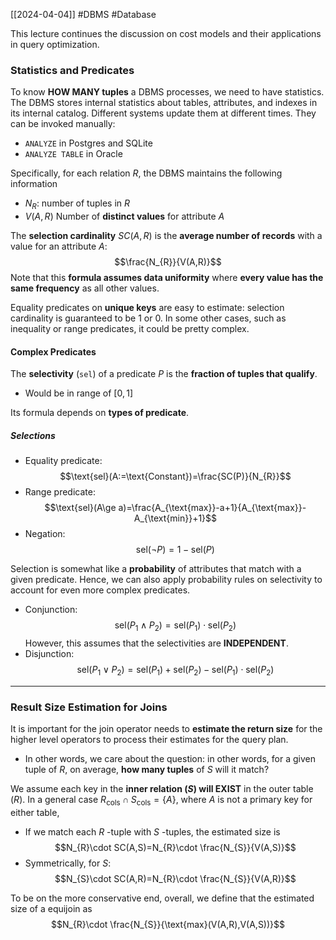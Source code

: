 [[2024-04-04]] #DBMS #Database 

This lecture continues the discussion on cost models and their applications in query optimization.

### Statistics and Predicates
To know **HOW MANY tuples** a DBMS processes, we need to have statistics. The DBMS stores internal statistics about tables, attributes, and indexes in its internal catalog. Different systems update them at different times. They can be invoked manually:
- `ANALYZE` in Postgres and SQLite
- `ANALYZE TABLE` in Oracle

Specifically, for each relation $R$, the DBMS maintains the following information
- $N_{R}$: number of tuples in $R$
- $V(A,R)$ Number of **distinct values** for attribute $A$

The **selection cardinality** $SC(A, R)$ is the **average number of records** with a value for an attribute $A$:
$$\frac{N_{R}}{V(A,R)}$$
Note that this **formula assumes data uniformity** where **every value has the same frequency** as all other values.

Equality predicates on **unique keys** are easy to estimate: selection cardinality is guaranteed to be 1 or 0. In some other cases, such as inequality or range predicates, it could be pretty complex.

#### Complex Predicates 
The **selectivity** (`sel`) of a predicate $P$ is the **fraction of tuples that qualify**.
- Would be in range of $[0,1]$

Its formula depends on **types of predicate**.

##### Selections
- Equality predicate:  $$\text{sel}(A:=\text{Constant})=\frac{SC(P)}{N_{R}}$$
- Range predicate: $$\text{sel}(A\ge a)=\frac{A_{\text{max}}-a+1}{A_{\text{max}}-A_{\text{min}}+1}$$
- Negation: $$\text{sel}(\neg P)=1-\text{sel}(P)$$

Selection is somewhat like a **probability** of attributes that match with a given predicate. Hence, we can also apply probability rules on selectivity to account for even more complex predicates.
- Conjunction: $$\text{sel}(P_{1}\land P_{2})=\text{sel}(P_{1})\cdot \text{sel}(P_{2})$$
However, this assumes that the selectivities are **INDEPENDENT**.
- Disjunction: $$\text{sel}(P_{1}\lor P_{2})=\text{sel}(P_{1})+ \text{sel}(P_{2})-\text{sel}(P_{1})\cdot \text{sel}(P_{2})$$
---
### Result Size Estimation for Joins
It is important for the join operator needs to **estimate the return size** for the higher level operators to process their estimates for the query plan.
- In other words, we care about the question: in other words, for a given tuple of $R$, on average, **how many tuples** of $S$ will it match?

We assume each key in the **inner relation ($S$) will EXIST** in the outer table ($R$). In a general case $R_{\text{cols}}\cap S_{\text{cols}}=\{A\}$, where $A$ is not a primary key for either table,
- If we match each $R$ -tuple with $S$ -tuples, the estimated size is $$N_{R}\cdot SC(A,S)=N_{R}\cdot \frac{N_{S}}{V(A,S)}$$
- Symmetrically, for $S$: $$N_{S}\cdot SC(A,R)=N_{R}\cdot \frac{N_{S}}{V(A,R)}$$

To be on the more conservative end, overall, we define that the estimated size of a equijoin as $$N_{R}\cdot \frac{N_{S}}{\text{max}(V(A,R),V(A,S))}$$
